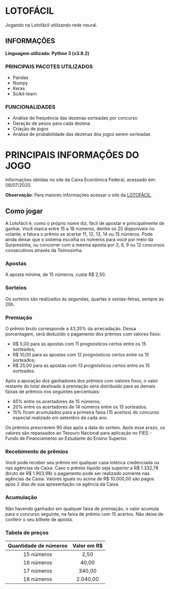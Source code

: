 # LOTOFÁCIL  
Jogando na Lotofácil utilizando rede neural.  

## INFORMAÇÕES  
**Linguagem utilizada: Python 3 (v3.8.2)**  

### PRINCIPAIS PACOTES UTILIZADOS  

- Pandas  
- Numpy  
- Keras  
- Scikit-learn

### FUNCIONALIDADES  

- Análise de frequência das dezenas sorteadas por concurso  
- Geração de pesos para cada dezena  
- Criação de jogos  
- Análise de probabilidade das dezenas dos jogos serem sorteadas  


# PRINCIPAIS INFORMAÇÕES DO JOGO  
Informações obtidas no site da Caixa Econômica Federal, acessado em: 08/07/2020.  

**Observação**: Para maiores informações acessar o site da [LOTOFÁCIL](http://loterias.caixa.gov.br/wps/portal/loterias/landing/lotofacil/).   
  
## Como jogar  
A Lotofácil é, como o próprio nome diz, fácil de apostar e principalmente de ganhar. Você marca entre 15 a 18 números, dentre os 25 disponíveis no volante, e fatura o prêmio se acertar 11, 12, 13, 14 ou 15 números. Pode ainda deixar que o sistema escolha os números para você por meio da Surpresinha, ou concorrer com a mesma aposta por 3, 6, 9 ou 12 concursos consecutivos através da Teimosinha.

### Apostas
A aposta mínima, de 15 números, custa R$ 2,50.

### Sorteios  
Os sorteios são realizados às segundas, quartas e sextas-feiras, sempre às 20h.

### Premiação  
O prêmio bruto corresponde a 43,35% da arrecadação. Dessa porcentagem, será deduzido o pagamento dos prêmios com valores fixos:
- R$ 5,00 para as apostas com 11 prognósticos certos entre os 15 sorteados;
- R$ 10,00 para as apostas com 12 prognósticos certos entre os 15 sorteados;
- R$ 25,00 para as apostas com 13 prognósticos certos entre os 15 sorteados.

Após a apuração dos ganhadores dos prêmios com valores fixos, o valor restante do total destinado à premiação será distribuído para as demais faixas de prêmios nos seguintes percentuais:
- 65% entre os acertadores de 15 números;
- 20% entre os acertadores de 14 números entre os 15 sorteados.
- 15% ficam acumulados para a primeira faixa (15 acertos) do concurso especial realizado em setembro de cada ano.

Os prêmios prescrevem 90 dias após a data do sorteio. Após esse prazo, os valores são repassados ao Tesouro Nacional para aplicação no FIES - Fundo de Financiamento ao Estudante do Ensino Superior.

### Recebimento de prêmios  

Você pode receber seu prêmio em qualquer casa lotérica credenciada ou nas agências da Caixa. Caso o prêmio líquido seja superior a R$ 1.332,78 (bruto de R$ 1.903,98) o pagamento pode ser realizado somente nas agências da Caixa. Valores iguais ou acima de R$ 10.000,00 são pagos após 2 dias de sua apresentação na agência da Caixa.

### Acumulação  
Não havendo ganhador em qualquer faixa de premiação, o valor acumula para o concurso seguinte, na faixa de prêmio com 15 acertos. Não deixe de conferir o seu bilhete de aposta.

### Tabela de preços 

|     Quantidade de números   |    Valor em R$    |
| :-------------------------: |:-----------------:|
| 15 números                  |       2,50        |
| 16 números                  |       40,00       |
| 17 números                  |       340,00      |
| 18 números                  |       2.040,00    |  
